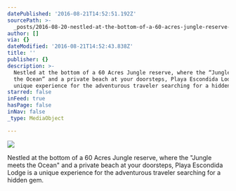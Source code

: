 ```yaml
---
datePublished: '2016-08-21T14:52:51.192Z'
sourcePath: >-
  _posts/2016-08-20-nestled-at-the-bottom-of-a-60-acres-jungle-reserve-where-th.md
author: []
via: {}
dateModified: '2016-08-21T14:52:43.838Z'
title: ''
publisher: {}
description: >-
  Nestled at the bottom of a 60 Acres Jungle reserve, where the “Jungle meets
  the Ocean” and a private beach at your doorsteps, Playa Escondida Lodge is a
  unique experience for the adventurous traveler searching for a hidden gem.
starred: false
inFeed: true
hasPage: false
inNav: false
_type: MediaObject

---
```

![](https://the-grid-user-content.s3-us-west-2.amazonaws.com/c0017117-4747-4c93-ad70-1bfcde96bfe5.jpg)

Nestled at the bottom of a 60 Acres Jungle reserve, where the "Jungle meets the Ocean" and a private beach at your doorsteps, Playa Escondida Lodge is a unique experience for the adventurous traveler searching for a hidden gem.